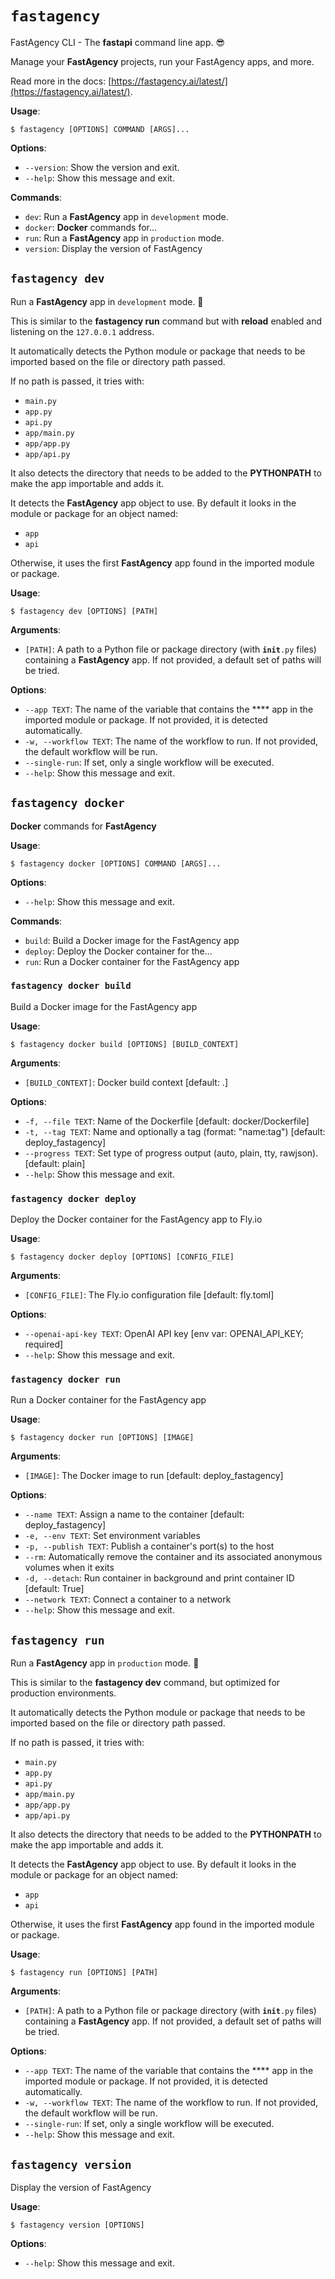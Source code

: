 # `fastagency`

FastAgency CLI - The **fastapi** command line app. 😎

Manage your **FastAgency** projects, run your FastAgency apps, and more.

Read more in the docs: [https://fastagency.ai/latest/](https://fastagency.ai/latest/).

**Usage**:

```console
$ fastagency [OPTIONS] COMMAND [ARGS]...
```

**Options**:

* `--version`: Show the version and exit.
* `--help`: Show this message and exit.

**Commands**:

* `dev`: Run a **FastAgency** app in <code>development</code> mode.
* `docker`: **Docker** commands for...
* `run`: Run a **FastAgency** app in <code>production</code> mode.
* `version`: Display the version of FastAgency

## `fastagency dev`

Run a **FastAgency** app in <code>development</code> mode. 🚀

This is similar to the **fastagency run** command but with **reload** enabled and listening on the <code>127.0.0.1</code> address.

It automatically detects the Python module or package that needs to be imported based on the file or directory path passed.

If no path is passed, it tries with:

- <code>main.py</code>
- <code>app.py</code>
- <code>api.py</code>
- <code>app/main.py</code>
- <code>app/app.py</code>
- <code>app/api.py</code>

It also detects the directory that needs to be added to the **PYTHONPATH** to make the app importable and adds it.

It detects the **FastAgency** app object to use. By default it looks in the module or package for an object named:

- <code>app</code>
- <code>api</code>

Otherwise, it uses the first **FastAgency** app found in the imported module or package.

**Usage**:

```console
$ fastagency dev [OPTIONS] [PATH]
```

**Arguments**:

* `[PATH]`: A path to a Python file or package directory (with <code>__init__.py</code> files) containing a **FastAgency** app. If not provided, a default set of paths will be tried.

**Options**:

* `--app TEXT`: The name of the variable that contains the **** app in the imported module or package. If not provided, it is detected automatically.
* `-w, --workflow TEXT`: The name of the workflow to run. If not provided, the default workflow will be run.
* `--single-run`: If set, only a single workflow will be executed.
* `--help`: Show this message and exit.

## `fastagency docker`

**Docker** commands for **FastAgency**

**Usage**:

```console
$ fastagency docker [OPTIONS] COMMAND [ARGS]...
```

**Options**:

* `--help`: Show this message and exit.

**Commands**:

* `build`: Build a Docker image for the FastAgency app
* `deploy`: Deploy the Docker container for the...
* `run`: Run a Docker container for the FastAgency app

### `fastagency docker build`

Build a Docker image for the FastAgency app

**Usage**:

```console
$ fastagency docker build [OPTIONS] [BUILD_CONTEXT]
```

**Arguments**:

* `[BUILD_CONTEXT]`: Docker build context  [default: .]

**Options**:

* `-f, --file TEXT`: Name of the Dockerfile  [default: docker/Dockerfile]
* `-t, --tag TEXT`: Name and optionally a tag (format: "name:tag")  [default: deploy_fastagency]
* `--progress TEXT`: Set type of progress output (auto, plain, tty, rawjson).  [default: plain]
* `--help`: Show this message and exit.

### `fastagency docker deploy`

Deploy the Docker container for the FastAgency app to Fly.io

**Usage**:

```console
$ fastagency docker deploy [OPTIONS] [CONFIG_FILE]
```

**Arguments**:

* `[CONFIG_FILE]`: The Fly.io configuration file  [default: fly.toml]

**Options**:

* `--openai-api-key TEXT`: OpenAI API key  [env var: OPENAI_API_KEY; required]
* `--help`: Show this message and exit.

### `fastagency docker run`

Run a Docker container for the FastAgency app

**Usage**:

```console
$ fastagency docker run [OPTIONS] [IMAGE]
```

**Arguments**:

* `[IMAGE]`: The Docker image to run  [default: deploy_fastagency]

**Options**:

* `--name TEXT`: Assign a name to the container  [default: deploy_fastagency]
* `-e, --env TEXT`: Set environment variables
* `-p, --publish TEXT`: Publish a container's port(s) to the host
* `--rm`: Automatically remove the container and its associated anonymous volumes when it exits
* `-d, --detach`: Run container in background and print container ID  [default: True]
* `--network TEXT`: Connect a container to a network
* `--help`: Show this message and exit.

## `fastagency run`

Run a **FastAgency** app in <code>production</code> mode. 🚀

This is similar to the **fastagency dev** command, but optimized for production environments.

It automatically detects the Python module or package that needs to be imported based on the file or directory path passed.

If no path is passed, it tries with:

- <code>main.py</code>
- <code>app.py</code>
- <code>api.py</code>
- <code>app/main.py</code>
- <code>app/app.py</code>
- <code>app/api.py</code>

It also detects the directory that needs to be added to the **PYTHONPATH** to make the app importable and adds it.

It detects the **FastAgency** app object to use. By default it looks in the module or package for an object named:

- <code>app</code>
- <code>api</code>

Otherwise, it uses the first **FastAgency** app found in the imported module or package.

**Usage**:

```console
$ fastagency run [OPTIONS] [PATH]
```

**Arguments**:

* `[PATH]`: A path to a Python file or package directory (with <code>__init__.py</code> files) containing a **FastAgency** app. If not provided, a default set of paths will be tried.

**Options**:

* `--app TEXT`: The name of the variable that contains the **** app in the imported module or package. If not provided, it is detected automatically.
* `-w, --workflow TEXT`: The name of the workflow to run. If not provided, the default workflow will be run.
* `--single-run`: If set, only a single workflow will be executed.
* `--help`: Show this message and exit.

## `fastagency version`

Display the version of FastAgency

**Usage**:

```console
$ fastagency version [OPTIONS]
```

**Options**:

* `--help`: Show this message and exit.
